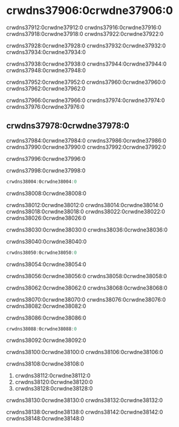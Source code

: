 # crwdns37906:0crwdne37906:0

crwdns37912:0crwdne37912:0 crwdns37916:0crwdne37916:0 crwdns37918:0crwdne37918:0 crwdns37922:0crwdne37922:0

crwdns37928:0crwdne37928:0 crwdns37932:0crwdne37932:0 crwdns37934:0crwdne37934:0

crwdns37938:0crwdne37938:0 crwdns37944:0crwdne37944:0 crwdns37948:0crwdne37948:0

crwdns37952:0crwdne37952:0 crwdns37960:0crwdne37960:0 crwdns37962:0crwdne37962:0

crwdns37966:0crwdne37966:0 crwdns37974:0crwdne37974:0 crwdns37976:0crwdne37976:0

## crwdns37978:0crwdne37978:0

crwdns37984:0crwdne37984:0 crwdns37986:0crwdne37986:0 crwdns37990:0crwdne37990:0 crwdns37992:0crwdne37992:0

crwdns37996:0crwdne37996:0

<span class="filename">crwdns37998:0crwdne37998:0</span>

```rust
crwdns38004:0crwdne38004:0
```

<span class="caption">crwdns38008:0crwdne38008:0</span>

crwdns38012:0crwdne38012:0 crwdns38014:0crwdne38014:0 crwdns38018:0crwdne38018:0 crwdns38022:0crwdne38022:0 crwdns38026:0crwdne38026:0

crwdns38030:0crwdne38030:0 crwdns38036:0crwdne38036:0

<span class="filename">crwdns38040:0crwdne38040:0</span>

```rust
crwdns38050:0crwdne38050:0
```


<span class="caption">crwdns38054:0crwdne38054:0</span>

crwdns38056:0crwdne38056:0 crwdns38058:0crwdne38058:0

crwdns38062:0crwdne38062:0 crwdns38068:0crwdne38068:0

crwdns38070:0crwdne38070:0 crwdns38076:0crwdne38076:0 crwdns38082:0crwdne38082:0

<span class="filename">crwdns38086:0crwdne38086:0</span>

```rust
crwdns38088:0crwdne38088:0
```

<span class="caption">crwdns38092:0crwdne38092:0</span>

crwdns38100:0crwdne38100:0 crwdns38106:0crwdne38106:0

crwdns38108:0crwdne38108:0

1. crwdns38112:0crwdne38112:0
2. crwdns38120:0crwdne38120:0
3. crwdns38128:0crwdne38128:0

crwdns38130:0crwdne38130:0 crwdns38132:0crwdne38132:0

crwdns38138:0crwdne38138:0 crwdns38142:0crwdne38142:0 crwdns38148:0crwdne38148:0
